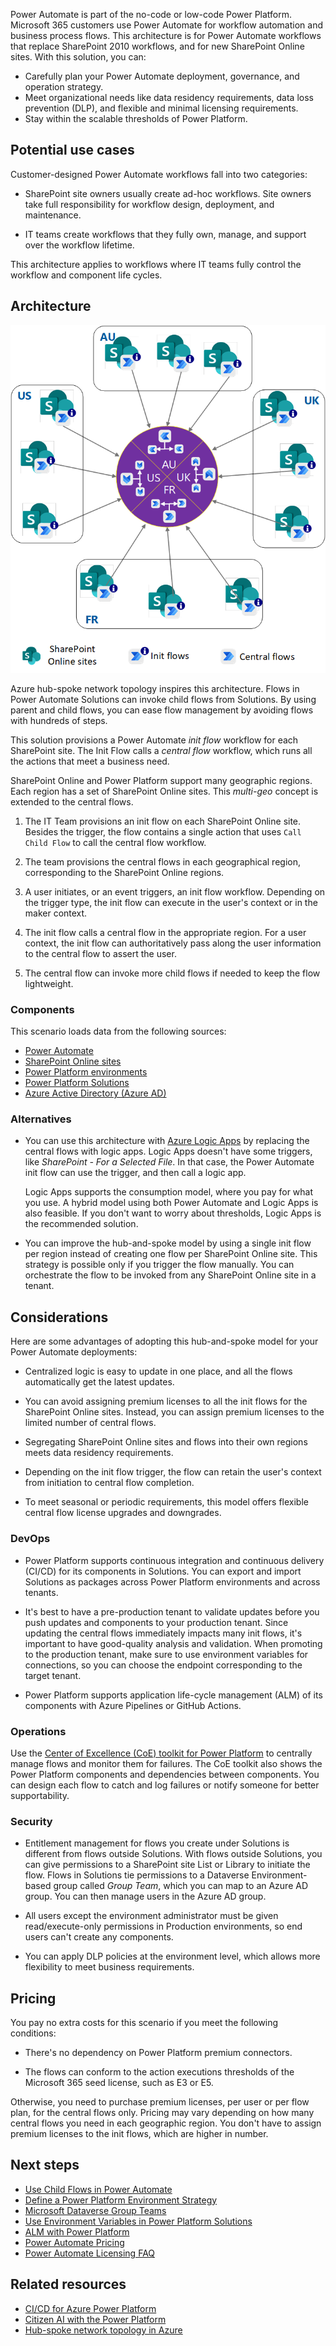 Power Automate is part of the no-code or low-code Power Platform. Microsoft 365 customers use Power Automate for workflow automation and business process flows. This architecture is for Power Automate workflows that replace SharePoint 2010 workflows, and for new SharePoint Online sites. With this solution, you can:

- Carefully plan your Power Automate deployment, governance, and operation strategy.
- Meet organizational needs like data residency requirements, data loss prevention (DLP), and flexible and minimal licensing requirements.
- Stay within the scalable thresholds of Power Platform.

## Potential use cases

Customer-designed Power Automate workflows fall into two categories:

- SharePoint site owners usually create ad-hoc workflows. Site owners take full responsibility for workflow design, deployment, and maintenance.

- IT teams create workflows that they fully own, manage, and support over the workflow lifetime.

This architecture applies to workflows where IT teams fully control the workflow and component life cycles.

## Architecture

![Diagram showing the hub-and-spoke inspired Power Automate deployment topology.](media/power-automate.png)

Azure hub-spoke network topology inspires this architecture. Flows in Power Automate Solutions can invoke child flows from Solutions. By using parent and child flows, you can ease flow management by avoiding flows with hundreds of steps.

This solution provisions a Power Automate *init flow* workflow for each SharePoint site. The Init Flow calls a *central flow* workflow, which runs all the actions that meet a business need.

SharePoint Online and Power Platform support many geographic regions. Each region has a set of SharePoint Online sites. This *multi-geo* concept is extended to the central flows.

1. The IT Team provisions an init flow on each SharePoint Online site. Besides the trigger, the flow contains a single action that uses `Call Child Flow` to call the central flow workflow.

1. The team provisions the central flows in each geographical region, corresponding to the SharePoint Online regions.

1. A user initiates, or an event triggers, an init flow workflow. Depending on the trigger type, the init flow can execute in the user's context or in the maker context.

1. The init flow calls a central flow in the appropriate region. For a user context, the init flow can authoritatively pass along the user information to the central flow to assert the user.

1. The central flow can invoke more child flows if needed to keep the flow lightweight.

### Components

This scenario loads data from the following sources:

- [Power Automate](https://flow.microsoft.com/)
- [SharePoint Online sites](/sharepoint/introduction)
- [Power Platform environments](/power-platform/admin/environments-overview)
- [Power Platform Solutions](/power-platform/alm/solution-concepts-alm)
- [Azure Active Directory (Azure AD)](/azure/active-directory)

### Alternatives

- You can use this architecture with [Azure Logic Apps](/azure/logic-apps/logic-apps-overview) by replacing the central flows with logic apps. Logic Apps doesn't have some triggers, like *SharePoint - For a Selected File*. In that case, the Power Automate init flow can use the trigger, and then call a logic app.

  Logic Apps supports the consumption model, where you pay for what you use. A hybrid model using both Power Automate and Logic Apps is also feasible. If you don't want to worry about thresholds, Logic Apps is the recommended solution.

- You can improve the hub-and-spoke model by using a single init flow per region instead of creating one flow per SharePoint Online site. This strategy is possible only if you trigger the flow manually. You can orchestrate the flow to be invoked from any SharePoint Online site in a tenant.

## Considerations

Here are some advantages of adopting this hub-and-spoke model for your Power Automate deployments:

- Centralized logic is easy to update in one place, and all the flows automatically get the latest updates.

- You can avoid assigning premium licenses to all the init flows for the SharePoint Online sites. Instead, you can assign premium licenses to the limited number of central flows.

- Segregating SharePoint Online sites and flows into their own regions meets data residency requirements.

- Depending on the init flow trigger, the flow can retain the user's context from initiation to central flow completion.

- To meet seasonal or periodic requirements, this model offers flexible central flow license upgrades and downgrades.

### DevOps

- Power Platform supports continuous integration and continuous delivery (CI/CD) for its components in Solutions. You can export and import Solutions as packages across Power Platform environments and across tenants.

- It's best to have a pre-production tenant to validate updates before you push updates and components to your production tenant. Since updating the central flows immediately impacts many init flows, it's important to have good-quality analysis and validation. When promoting to the production tenant, make sure to use environment variables for connections, so you can choose the endpoint corresponding to the target tenant.

- Power Platform supports application life-cycle management (ALM) of its components with Azure Pipelines or GitHub Actions.

### Operations

Use the [Center of Excellence (CoE) toolkit for Power Platform](/power-platform/guidance/coe/starter-kit) to centrally manage flows and monitor them for failures. The CoE toolkit also shows the Power Platform components and dependencies between components. You can design each flow to catch and log failures or notify someone for better supportability.

### Security

- Entitlement management for flows you create under Solutions is different from flows outside Solutions. With flows outside Solutions, you can give permissions to a SharePoint site List or Library to initiate the flow. Flows in Solutions tie permissions to a Dataverse Environment-based group called *Group Team*, which you can map to an Azure AD group. You can then manage users in the Azure AD group.

- All users except the environment administrator must be given read/execute-only permissions in Production environments, so end users can't create any components.

- You can apply DLP policies at the environment level, which allows more flexibility to meet business requirements.

## Pricing

You pay no extra costs for this scenario if you meet the following conditions:

- There's no dependency on Power Platform premium connectors.

- The flows can conform to the action executions thresholds of the Microsoft 365 seed license, such as E3 or E5.

Otherwise, you need to purchase premium licenses, per user or per flow plan, for the central flows only. Pricing may vary depending on how many central flows you need in each geographic region. You don't have to assign premium licenses to the init flows, which are higher in number.

## Next steps

- [Use Child Flows in Power Automate](/power-automate/create-child-flows)
- [Define a Power Platform Environment Strategy](/microsoft-365/community/defining-a-power-platform-environment-strategy)
- [Microsoft Dataverse Group Teams](/power-platform/admin/manage-group-teams)
- [Use Environment Variables in Power Platform Solutions](/powerapps/maker/data-platform/environmentvariables)
- [ALM with Power Platform](/power-platform/alm/)
- [Power Automate Pricing](https://flow.microsoft.com/pricing)
- [Power Automate Licensing FAQ](/power-platform/admin/powerapps-flow-licensing-faq)

## Related resources
- [CI/CD for Azure Power Platform](../../solution-ideas/articles/azure-devops-continuous-integration-for-power-platform.yml)
- [Citizen AI with the Power Platform](../ai/citizen-ai-power-platform.yml)
- [Hub-spoke network topology in Azure](../../reference-architectures/hybrid-networking/hub-spoke.yml)
